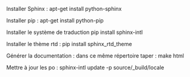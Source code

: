 Installer Sphinx :
    apt-get install python-sphinx

Installer pip :
    apt-get install python-pip

Installer le système de traduction
    pip install sphinx-intl

Installer le thème rtd :
    pip install sphinx_rtd_theme

Générer la documentation :
    dans ce même répertoire taper :
        make html

Mettre à jour les po :
    sphinx-intl update -p source/_build/locale
